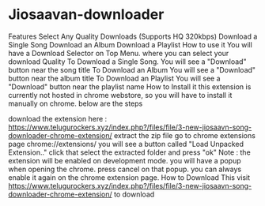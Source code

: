 # Jiosaavan-downloader
Features
Select Any Quality Downloads (Supports HQ 320kbps)
Download a Single Song
Download an Album
Download a Playlist
How to use it
You will have a Download Selector on Top Menu. where you can select your download Quality
To Download a Single Song. You will see a "Download" button near the song title
To Download an Album You will see a "Download" button near the album title
To Download an Playlist You will see a "Download" button near the playlist name
How to Install it
this extension is currently not hosted in chrome webstore, so you will have to install it manually on chrome. below are the steps

download the extension here : https://www.telugurockers.xyz/index.php?/files/file/3-new-jiosaavn-song-downloader-chrome-extension/
extract the zip file
go to chrome extensions page chrome://extensions/
you will see a button called "Load Unpacked Extension.." click that
select the extracted folder and press "ok"
Note : the extension will be enabled on development mode. you will have a popup when opening the chrome. press cancel on that popup. you can always enable it again on the chrome extension page.
How to Download This
visit https://www.telugurockers.xyz/index.php?/files/file/3-new-jiosaavn-song-downloader-chrome-extension/  to download
